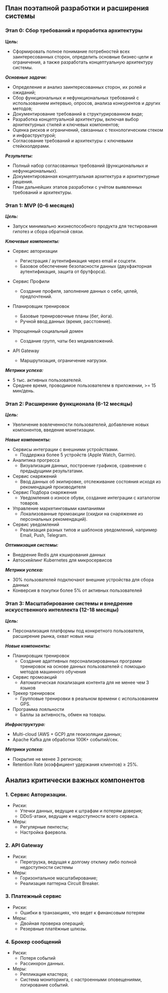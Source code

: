 ## План поэтапной разработки и расширения системы

### **Этап 0: Сбор требований и проработка архитектуры**

**Цель:**  
- Сформировать полное понимание потребностей всех заинтересованных сторон, определить основные бизнес-цели и ограничения, а также разработать концептуальную архитектуру системы.

***Основные задачи:*** 
- Определение и анализ заинтересованных сторон, их ролей и ожиданий;  
- Сбор функциональных и нефункциональных требований с использованием интервью, опросов, анализа конкурентов и других методов;
- Документирование требований в структурированном виде;  
- Разработка концептуальной архитектуры, включая выбор архитектурных стилей и ключевых компонентов;
- Оценка рисков и ограничений, связанных с технологическим стеком и инфраструктурой;  
- Согласование требований и архитектуры с ключевыми стейкхолдерами.  

***Результаты:***
- Полный набор согласованных требований (функциональных и нефункциональных).  
- Документированная концептуальная архитектура и архитектурные решения.  
- План дальнейших этапов разработки с учётом выявленных требований и архитектуры.

### **Этап 1: MVP (0-6 месяцев)**

***Цель:***
- Запуск минимально жизнеспособного продукта для тестирования гипотез и сбора обратной связи.

***Ключевые компоненты:***
- Сервис авторизации
    - Регистрация / аутентификация через email и соцсети.
    - Базовое обеспечение безопасности данных (двухфакторная аутентификация, защита от брутфорса).
- Сервис Профили
    - Создание профиля, заполнение данных о себе, целей, предпочтений.

- Планировщик тренировок
    - Базовые тренировочные планы (бег, йога).
    - Ручной ввод данных (время, расстояние).
- Упрощенный социальный домен
    - Создание групп, чаты без медиавложений.

- API Gateway
    - Маршрутизация, ограничение нагрузки.

***Метрики успеха:*** 
- 5 тыс. активных пользователей.
- Среднее время, проводимое пользователем в приложении, >= 15 мин/день.

### **Этап 2: Расширение функционала (6-12 месяцы)**
***Цель:***
- Увеличение вовлеченности пользователей, добавление новых компонентов, введение монетизации.

***Новые компоненты:***
- Сервисы интеграции с внешними устройствами.
    - Поддержка более 5 устройств (Apple Watch, Garmin).
- Аналитика прогресса
    - Визуализация данных, построение графиков, сравнение с предыдущими результатами.
- Сервис снаряжений
    - Ввод данных об экипировке, отслеживание состояния исходя из рекомендаций производителя
- Сервис Подбора снаряжения
    - Уведомления о износе обуви, создание интеграции с каталогом товаров.
- Управление маркетинговыми кампаниями
    - Локализованные промоакции (скидки на снаряжение из персональных рекомендаций).
- Сервис уведомлений
    - Реализация разных типов и шаблонов уведомлений, например Email, Push, Telegram. 

***Оптимизация системы:***
- Внедрение Redis для кэширования данных
- Автоскейлинг Kubernetes для микросервисов

***Метрики успеха:*** 
- 30% пользователей подключают внешние устройства для сбора данных
- Конверсия в покупки более 5% от активных пользователей

### **Этап 3: Масштабирование системы и внедрение искусственного интеллекта (12-18 месяцы)**

***Цель:***
- Персонализация платформы под конкретного пользователя, расширение рынка, охват новых ниш

***Новые компоненты:*** 
- Планировщик тренировок
    - Создание адаптивных персонализированных программ тренировок на основе данных пользователей с помощью методов машинного обучения
- Сервис промоакций
    - Автоматическая локализация контента для не менее чем 3 языков
- Трекер тренировок
    - Групповые тренировки в реальном времени с использованием GPS.
- Программа лояльности
    - Баллы за активность, обмен на товары.

***Инфраструктура:*** 
- Multi-cloud (AWS + GCP) для геоизоляции данных;
- Apache Kafka для обработки 100K+ событий/сек.

***Метрики успеха:*** 
- Покрытие не менее 3 регионов;
- Retention Rate (коэффициент удержания клиентов) ≥ 25%.



## Анализ критически важных компонентов

### 1. Сервис Авторизации.
- Риски:
    - Утечки данных, ведущие к штрафам и потерям доверия;
    - DDoS-атаки, ведущие к недоступности всего сервиса.
- Меры:
    - Регулярные пентесты;
    - Настройка фаервола.

### 2. API Gateway
- Риски:
    - Перегрузка, ведущая к долгому отклику либо полной недоступности системы
- Меры:
    - Горизонтальное масштабирование;
    - Реализация паттерна Circuit Breaker.

### 3. Платежный сервис
- Риски:
    - Ошибки в транзакциях, что ведет к финансовым потерям
- Меры:
    - Двойная проверка операций;
    - Резервные платёжные шлюзы.

### 4. Брокер сообщений
- Риски:
    - Потеря событий
    - Рассинхрон данных.
- Меры:
    - Репликация кластера;
    - Система мониторинга, с настроенными оповещениями, логирование событий.